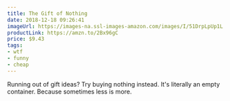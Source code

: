 ```yaml
---
title: The Gift of Nothing
date: 2018-12-18 09:26:41
imageUrl: https://images-na.ssl-images-amazon.com/images/I/51DrpLpUp1L._SY450_.jpg
productLink: https://amzn.to/2Bx96gC
price: $9.43
tags:
- wtf
- funny
- cheap
---
```


Running out of gift ideas? Try buying nothing instead. It's literally an empty container. Because sometimes less is more.
